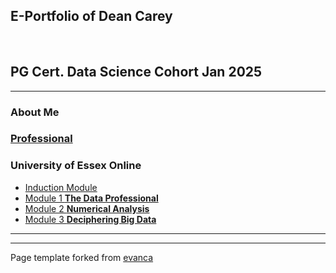 ## E-Portfolio of Dean Carey

<!-- ![](https://user-images.githubusercontent.com/36738165/119046119-505f9980-b98a-11eb-9e40-7e4173db03f3.png) -->   

## PG Cert. Data Science Cohort Jan 2025

---

### About Me

### [Professional](/Professional.md)

### University of Essex Online

*   [Induction Module](http://example.com/)
*   [Module 1 **The Data Professional**](http://example.com/)
*   [Module 2 **Numerical Analysis**](http://example.com/)
*   [Module 3 **Deciphering Big Data**](http://example.com/)

---

---

Page template forked from [evanca](https://github.com/evanca/quick-portfolio)

